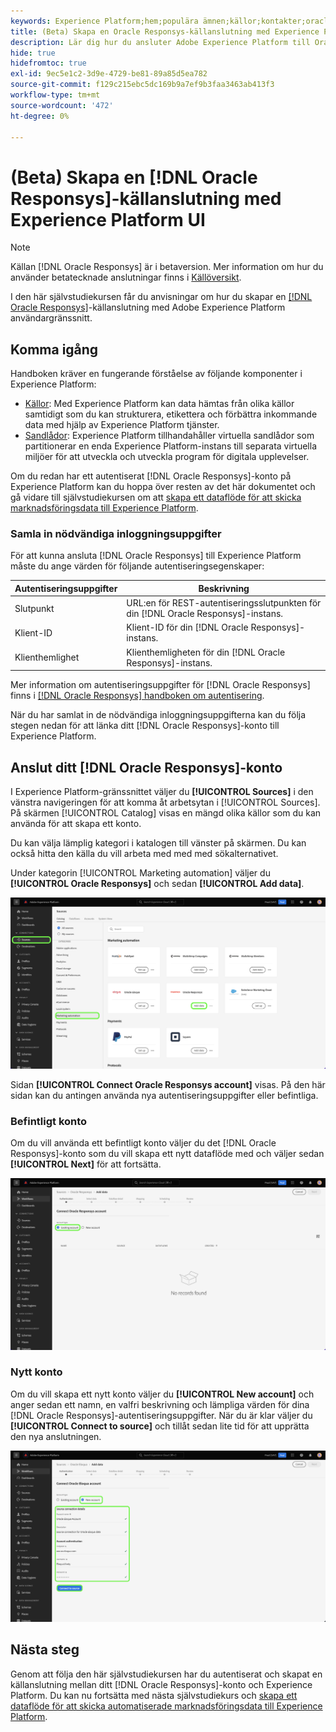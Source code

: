 ```yaml
---
keywords: Experience Platform;hem;populära ämnen;källor;kontakter;oracle;
title: (Beta) Skapa en Oracle Responsys-källanslutning med Experience Platform UI
description: Lär dig hur du ansluter Adobe Experience Platform till Oracle Responsys med hjälp av Experience Platform användargränssnitt.
hide: true
hidefromtoc: true
exl-id: 9ec5e1c2-3d9e-4729-be81-89a85d5ea782
source-git-commit: f129c215ebc5dc169b9a7ef9b3faa3463ab413f3
workflow-type: tm+mt
source-wordcount: '472'
ht-degree: 0%

---
```


# (Beta) Skapa en [!DNL Oracle Responsys]-källanslutning med Experience Platform UI

>[!NOTE]
>
>Källan [!DNL Oracle Responsys] är i betaversion. Mer information om hur du använder betatecknade anslutningar finns i [Källöversikt](../../../../home.md#terms-and-conditions).

I den här självstudiekursen får du anvisningar om hur du skapar en [[!DNL Oracle Responsys]](../../../../connectors/marketing-automation/oracle-responsys.md)-källanslutning med Adobe Experience Platform användargränssnitt.

## Komma igång

Handboken kräver en fungerande förståelse av följande komponenter i Experience Platform:

* [Källor](../../../../home.md): Med Experience Platform kan data hämtas från olika källor samtidigt som du kan strukturera, etikettera och förbättra inkommande data med hjälp av Experience Platform tjänster.
* [Sandlådor](../../../../../sandboxes/home.md): Experience Platform tillhandahåller virtuella sandlådor som partitionerar en enda Experience Platform-instans till separata virtuella miljöer för att utveckla och utveckla program för digitala upplevelser.

Om du redan har ett autentiserat [!DNL Oracle Responsys]-konto på Experience Platform kan du hoppa över resten av det här dokumentet och gå vidare till självstudiekursen om att [skapa ett dataflöde för att skicka marknadsföringsdata till Experience Platform](../../dataflow/marketing-automation.md).

### Samla in nödvändiga inloggningsuppgifter

För att kunna ansluta [!DNL Oracle Responsys] till Experience Platform måste du ange värden för följande autentiseringsegenskaper:

| Autentiseringsuppgifter | Beskrivning |
| --- | --- |
| Slutpunkt | URL:en för REST-autentiseringsslutpunkten för din [!DNL Oracle Responsys]-instans. |
| Klient-ID | Klient-ID för din [!DNL Oracle Responsys]-instans. |
| Klienthemlighet | Klienthemligheten för din [!DNL Oracle Responsys]-instans. |

Mer information om autentiseringsuppgifter för [!DNL Oracle Responsys] finns i [[!DNL Oracle Responsys] handboken om autentisering](https://docs.oracle.com/en/cloud/saas/marketing/responsys-develop/API/GetStarted/authentication.htm).

När du har samlat in de nödvändiga inloggningsuppgifterna kan du följa stegen nedan för att länka ditt [!DNL Oracle Responsys]-konto till Experience Platform.

## Anslut ditt [!DNL Oracle Responsys]-konto

I Experience Platform-gränssnittet väljer du **[!UICONTROL Sources]** i den vänstra navigeringen för att komma åt arbetsytan i [!UICONTROL Sources]. På skärmen [!UICONTROL Catalog] visas en mängd olika källor som du kan använda för att skapa ett konto.

Du kan välja lämplig kategori i katalogen till vänster på skärmen. Du kan också hitta den källa du vill arbeta med med med sökalternativet.

Under kategorin [!UICONTROL Marketing automation] väljer du **[!UICONTROL Oracle Responsys]** och sedan **[!UICONTROL Add data]**.

![Adobe Experience Platform-källkatalogen med Oracle Responsys-källan markerad.](../../../../images/tutorials/create/oracle-responsys/catalog.png)

Sidan **[!UICONTROL Connect Oracle Responsys account]** visas. På den här sidan kan du antingen använda nya autentiseringsuppgifter eller befintliga.

### Befintligt konto

Om du vill använda ett befintligt konto väljer du det [!DNL Oracle Responsys]-konto som du vill skapa ett nytt dataflöde med och väljer sedan **[!UICONTROL Next]** för att fortsätta.

![Den befintliga kontoautentiseringsskärmen för Oracle-svar.](../../../../images/tutorials/create/oracle-responsys/existing.png)

### Nytt konto

Om du vill skapa ett nytt konto väljer du **[!UICONTROL New account]** och anger sedan ett namn, en valfri beskrivning och lämpliga värden för dina [!DNL Oracle Responsys]-autentiseringsuppgifter. När du är klar väljer du **[!UICONTROL Connect to source]** och tillåt sedan lite tid för att upprätta den nya anslutningen.

![Den nya kontoautentiseringsskärmen för Oracle-svar.](../../../../images/tutorials/create/oracle-eloqua/new.png)

## Nästa steg

Genom att följa den här självstudiekursen har du autentiserat och skapat en källanslutning mellan ditt [!DNL Oracle Responsys]-konto och Experience Platform. Du kan nu fortsätta med nästa självstudiekurs och [skapa ett dataflöde för att skicka automatiserade marknadsföringsdata till Experience Platform](../../dataflow/marketing-automation.md).
